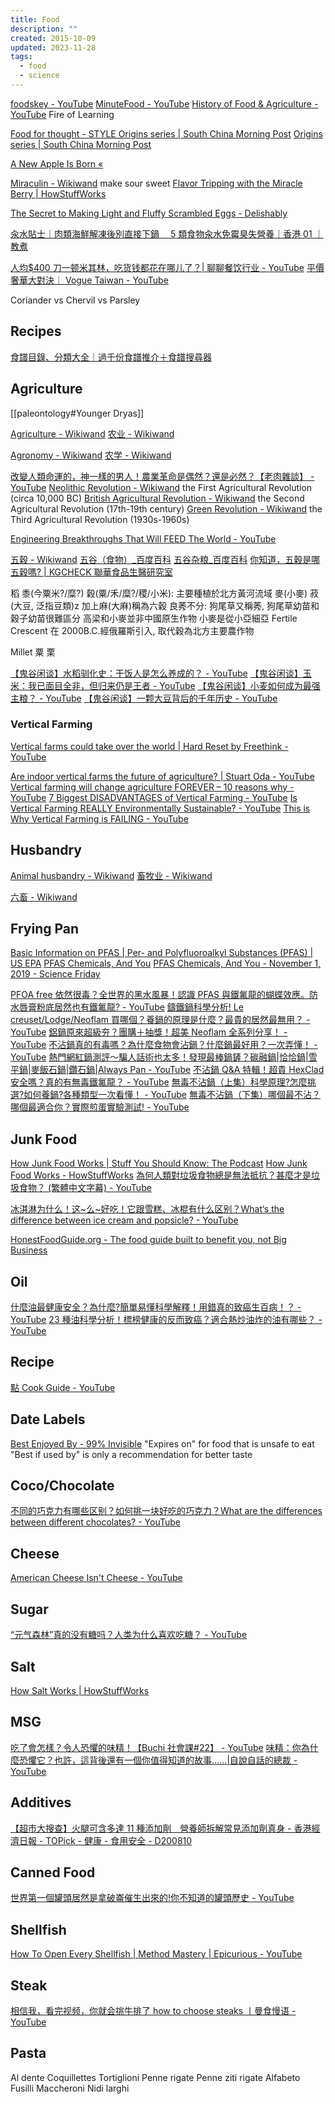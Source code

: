 ```yaml
---
title: Food
description: ""
created: 2015-10-09
updated: 2023-11-28
tags:
  - food
  - science
---
```


[foodskey - YouTube](https://www.youtube.com/channel/UCWUq6teKH18Iwuh41D75sQg)
[MinuteFood - YouTube](https://www.youtube.com/@MinuteFood)
[History of Food & Agriculture - YouTube](https://www.youtube.com/playlist?list=PLiCEoVachDxtMGZxiUuyeGeCdEZznf1V_) Fire of Learning

[Food for thought - STYLE Origins series | South China Morning Post](https://series.scmp.com/style/food-origins/)
[Origins series | South China Morning Post](https://www.scmp.com/magazines/style/topics/origins-series)

[A New Apple Is Born «](http://www.sporkful.com/a-new-apple-is-born/)

[Miraculin - Wikiwand](https://www.wikiwand.com/en/Miraculin) make sour sweet
[Flavor Tripping with the Miracle Berry | HowStuffWorks](https://shows.howstuffworks.com/foodstuff/miracle-fruit.htm)

[The Secret to Making Light and Fluffy Scrambled Eggs - Delishably](https://delishably.com/dairy/Secret-to-Light-and-Fluffy-Scrambled-Eggs)

[汆水貼士｜肉類海鮮解凍後別直接下鍋　 5 類食物汆水免霉臭失營養｜香港 01 ｜教煮](https://www.hk01.com/%E6%95%99%E7%85%AE/668384/)

[人均$400 刀一顿米其林，吃货钱都花在哪儿了？| 聊聊餐饮行业 - YouTube](https://www.youtube.com/watch?v=JFETIGpijx4)
[平價奢華大對決｜ Vogue Taiwan - YouTube](https://www.youtube.com/playlist?list=PLOAJtSxO04pwvh9yOHhFISX01Zsq_NmoA)

Coriander vs Chervil vs Parsley

## Recipes

[食譜目錄、分類大全｜過千份食譜推介＋食譜搜尋器](https://www.hk01.com/%E6%95%99%E7%85%AE/393455/%E9%A3%9F%E8%AD%9C%E7%9B%AE%E9%8C%84-%E5%88%86%E9%A1%9E%E5%A4%A7%E5%85%A8-%E9%81%8E%E5%8D%83%E4%BB%BD%E9%A3%9F%E8%AD%9C%E6%8E%A8%E4%BB%8B-%E9%A3%9F%E8%AD%9C%E6%90%9C%E5%B0%8B%E5%99%A8)

## Agriculture

[[paleontology#Younger Dryas]]

[Agriculture - Wikiwand](https://www.wikiwand.com/en/Agriculture)
[农业 - Wikiwand](https://www.wikiwand.com/zh/%E5%86%9C%E4%B8%9A)

[Agronomy - Wikiwand](https://www.wikiwand.com/en/Agronomy)
[农学 - Wikiwand](https://www.wikiwand.com/zh/%E5%86%9C%E5%AD%A6)

[改變人類命運的，神一樣的男人！農業革命是偶然？還是必然？【老肉雜談】 - YouTube](https://www.youtube.com/watch?v=AF_vU7flswM)
[Neolithic Revolution - Wikiwand](https://www.wikiwand.com/en/First_Agricultural_Revolution) the First Agricultural Revolution (circa 10,000 BC)
[British Agricultural Revolution - Wikiwand](https://www.wikiwand.com/en/British_Agricultural_Revolution) the Second Agricultural Revolution (17th-19th century)
[Green Revolution - Wikiwand](https://www.wikiwand.com/en/Third_Agricultural_Revolution)
the Third Agricultural Revolution (1930s-1960s)

[Engineering Breakthroughs That Will FEED The World - YouTube](https://www.youtube.com/watch?v=tQZM38N9ICo)

[五穀 - Wikiwand](https://www.wikiwand.com/zh-hant/%E4%BA%94%E8%B0%B7)
[五谷（食物）\_百度百科](https://baike.baidu.com/item/%E4%BA%94%E8%B0%B7/92646)
[五谷杂粮\_百度百科](https://baike.baidu.com/item/%E4%BA%94%E8%B0%B7%E6%9D%82%E7%B2%AE)
[你知道，五穀是哪五穀嗎? | KGCHECK 聯華食品生醫研究室](https://shop.kgcheck.com.tw/cc-26232)

稻
黍(今粟米?/糜?)
穀(粟/禾/糜?/稷/小米): 主要種植於北方黃河流域
麥(小麥)
菽(大豆, 泛指豆類)z
加上麻(大麻)稱為六穀
良莠不分: 狗尾草又稱莠, 狗尾草幼苗和穀子幼苗很難區分
高梁和小麥並非中國原生作物
小麥是從小亞細亞 Fertile Crescent 在 2000B.C.經俄羅斯引入, 取代穀為北方主要農作物

Millet 粟 栗

[【鬼谷闲谈】水稻驯化史：干饭人是怎么养成的？ - YouTube](https://www.youtube.com/watch?v=2cbbPgTmXFA)
[【鬼谷闲谈】玉米：我已面目全非，但归来仍是王者 - YouTube](https://www.youtube.com/watch?v=cg-sJdR4gzQ)
[【鬼谷闲谈】小麦如何成为最强主粮？ - YouTube](https://www.youtube.com/watch?v=T1erPWe5yr8)
[【鬼谷闲谈】一颗大豆背后的千年历史 - YouTube](https://www.youtube.com/watch?v=4U7fL7mk61c)

### Vertical Farming

[Vertical farms could take over the world | Hard Reset by Freethink - YouTube](https://www.youtube.com/watch?v=J4SaSfnHK3I)

[Are indoor vertical farms the future of agriculture? | Stuart Oda - YouTube](https://www.youtube.com/watch?v=z9jXW9r1xr8)
[Vertical farming will change agriculture FOREVER – 10 reasons why - YouTube](https://www.youtube.com/watch?v=cbGD16zgTsk)
[7 Biggest DISADVANTAGES of Vertical Farming - YouTube](https://www.youtube.com/watch?v=G_utKzBJ0XM)
[Is Vertical Farming REALLY Environmentally Sustainable? - YouTube](https://www.youtube.com/watch?v=JYIetQjRRfQ)
[This is Why Vertical Farming is FAILING - YouTube](https://www.youtube.com/watch?v=ENWV1JMqkS0)

## Husbandry

[Animal husbandry - Wikiwand](https://www.wikiwand.com/en/Husbandry)
[畜牧业 - Wikiwand](https://www.wikiwand.com/zh/%E7%95%9C%E7%89%A7%E4%B8%9A)

[六畜 - Wikiwand](https://www.wikiwand.com/zh/%E5%85%AD%E7%95%9C)

## Frying Pan

[Basic Information on PFAS | Per- and Polyfluoroalkyl Substances (PFAS) | US EPA](https://www.epa.gov/pfas/basic-information-pfas)
[PFAS Chemicals, And You](https://www.sciencefriday.com/segments/pfas-dupont-lawsuit-robert-bilott/)
[PFAS Chemicals, And You - November 1, 2019 - Science Friday](https://www.sciencefriday.com/episodes/november-1-2019/)

[PFOA free 依然很毒？全世界的黑水風暴！認識 PFAS 與鐵氟龍的蝴蝶效應。防水唇膏粉底居然也有鐵氟龍? - YouTube](https://www.youtube.com/watch?v=Q5PL6f96Gpc)
[鑄鐵鍋科學分析! Le creuset/Lodge/Neoflam 買哪個？養鍋的原理是什麼？最貴的居然最無用？ - YouTube](https://www.youtube.com/watch?v=Sg3xo5H7SOw)
[鋁鍋原來超級夯？團購＋抽獎！超美 Neoflam 全系列分享！ - YouTube](https://www.youtube.com/watch?v=KXNclJJuV8w)
[不沾鍋真的有毒嗎？為什麼食物會沾鍋？什麼鍋最好用？一次弄懂！ - YouTube](https://www.youtube.com/watch?v=5ZekTczvMhQ)
[熱門網紅鍋測評～騙人話術也太多！發現最棒鍋鏟？碳融鍋|恰恰鍋|雪平鍋|麥飯石鍋|鑽石鍋|Always Pan - YouTube](https://www.youtube.com/watch?v=0NOOxUbGViY)
[不沾鍋 Q&A 特輯！超貴 HexClad 安全嗎？真的有無毒鐵氟龍？ - YouTube](https://www.youtube.com/watch?v=dBxKJCD1kck)
[無毒不沾鍋（上集）科學原理?怎麼挑選?如何養鍋?各種類型一次看懂！ - YouTube](https://www.youtube.com/watch?v=wn1c2Vu2PyQ)
[無毒不沾鍋（下集）哪個最不沾？哪個最適合你？實際煎蛋實驗測試! - YouTube](https://www.youtube.com/watch?v=3hRh0Bqj3gE)

## Junk Food

[How Junk Food Works | Stuff You Should Know: The Podcast](http://www.stuffyoushouldknow.com/podcasts/how-junk-food-works/)
[How Junk Food Works - HowStuffWorks](http://recipes.howstuffworks.com/junk-food.htm)
[為何人類對垃圾食物總是無法抵抗？甚麼才是垃圾食物？ (繁體中文字幕) - YouTube](https://www.youtube.com/watch?v=RsZClJYRgjU)

[冰淇淋为什么！这~么~好吃！它跟雪糕、冰棍有什么区别？What‘s the difference between ice cream and popsicle? - YouTube](https://www.youtube.com/watch?v=GSZConJZnLI)

[HonestFoodGuide.org - The food guide built to benefit you, not Big Business](http://www.honestfoodguide.org/)

## Oil

[什麼油最健康安全？為什麼?簡單易懂科學解釋！用錯真的致癌生百病！？ - YouTube](https://www.youtube.com/watch?v=rE4oIAZba6Y)
[23 種油科學分析！標榜健康的反而致癌？適合熱炒油炸的油有哪些？ - YouTube](https://www.youtube.com/watch?v=1gAfVrEkGyU)

## Recipe

[點 Cook Guide - YouTube](https://www.youtube.com/channel/UCXnWjmQ8BDE0sDIeZLK5yJg)

## Date Labels

[Best Enjoyed By - 99% Invisible](http://99percentinvisible.org/episode/best-enjoyed-by/)
"Expires on" for food that is unsafe to eat
"Best if used by" is only a recommendation for better taste

## Coco/Chocolate

[不同的巧克力有哪些区别？如何挑一块好吃的巧克力？What are the differences between different chocolates? - YouTube](https://www.youtube.com/watch?v=NDmvwD9yzpc)

## Cheese

[American Cheese Isn't Cheese - YouTube](https://www.youtube.com/watch?v=bISFxFauTzM)

## Sugar

[“元气森林”真的没有糖吗？人类为什么喜欢吃糖？ - YouTube](https://www.youtube.com/watch?v=sNQ8uAAIHnc)

## Salt

[How Salt Works | HowStuffWorks](https://science.howstuffworks.com/innovation/edible-innovations/salt.htm/printable)

## MSG

[吃了會怎樣？令人恐懼的味精！【Buchi 社會課#22】 - YouTube](https://www.youtube.com/watch?v=zVhXnvlkAGc)
[味精：你為什麼恐懼它？也許，這背後還有一個你值得知道的故事……|自說自話的總裁 - YouTube](https://www.youtube.com/watch?v=HvRX2KL-66E)

## Additives

[【超市大搜查】火腿可含多達 11 種添加劑　營養師拆解常見添加劑真身 - 香港經濟日報 - TOPick - 健康 - 食用安全 - D200810](https://topick.hket.com/article/2718206/?r=mcsdfb)

## Canned Food

[世界第一個罐頭居然是拿破崙催生出來的!你不知道的罐頭歷史 - YouTube](https://www.youtube.com/watch?v=cMMHU25WZpY)

## Shellfish

[How To Open Every Shellfish | Method Mastery | Epicurious - YouTube](https://www.youtube.com/watch?v=hJTy_8Dtbsc)

## Steak

[相信我，看完视频，你就会挑牛排了 how to choose steaks 丨曼食慢语 - YouTube](https://www.youtube.com/watch?v=qCZZnTLYkY4)

## Pasta

Al dente
Coquillettes
Tortiglioni
Penne rigate
Penne ziti rigate
Alfabeto
Fusilli
Maccheroni
Nidi larghi
